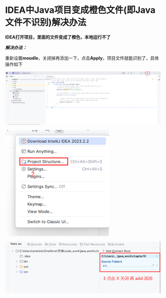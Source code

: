 # IDEA中Java项目变成橙色文件(即Java文件不识别)解决办法

**IDEA打开项目，里面的文件变成了橙色，本地运行不了**

***解决办法：***

重新设置**moudle**，关闭掉再添加一下，点击**Apply**，项目文件就能识别了，具体操作如下

![ideaFileNotRecognized1](.\images\ideaFileNotRecognized1.png)

![ideaFileNotRecognized1](.\images\ideaFileNotRecognized2.png)

![ideaFileNotRecognized1](.\images\ideaFileNotRecognized3.png)